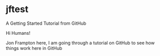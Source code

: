 # jftest
A Getting Started Tutorial from GitHub

Hi Humans!

Jon Frampton here, I am going through a tutorial on GitHub to see how things work here in GitHub
